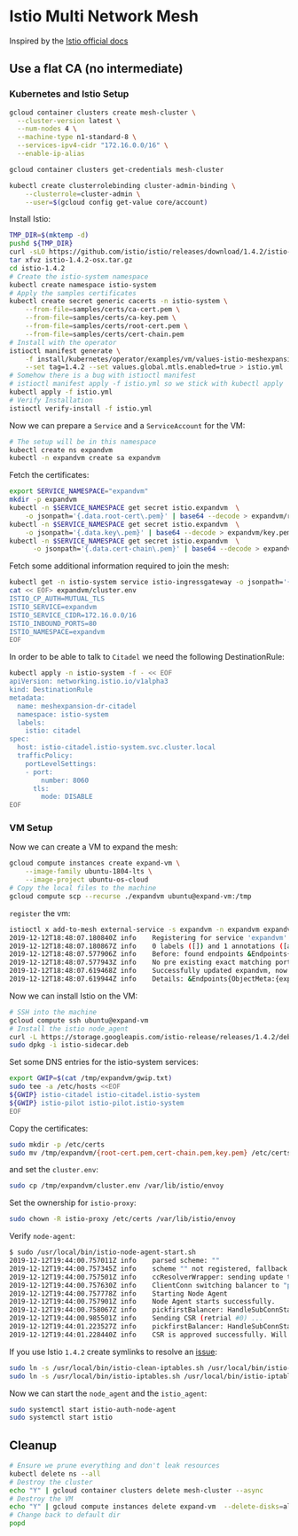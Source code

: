# Istio Multi Network Mesh

Inspired by the [Istio official docs](https://istio.io/docs/examples/virtual-machines/multi-network)

## Use a flat CA (no intermediate)

### Kubernetes and Istio Setup

```bash
gcloud container clusters create mesh-cluster \
  --cluster-version latest \
  --num-nodes 4 \
  --machine-type n1-standard-8 \
  --services-ipv4-cidr "172.16.0.0/16" \
  --enable-ip-alias

gcloud container clusters get-credentials mesh-cluster

kubectl create clusterrolebinding cluster-admin-binding \
    --clusterrole=cluster-admin \
    --user=$(gcloud config get-value core/account)
```

Install Istio:

```bash
TMP_DIR=$(mktemp -d)
pushd ${TMP_DIR}
curl -sLO https://github.com/istio/istio/releases/download/1.4.2/istio-1.4.2-osx.tar.gz
tar xfvz istio-1.4.2-osx.tar.gz
cd istio-1.4.2
# Create the istio-system namespace
kubectl create namespace istio-system
# Apply the samples certificates
kubectl create secret generic cacerts -n istio-system \
    --from-file=samples/certs/ca-cert.pem \
    --from-file=samples/certs/ca-key.pem \
    --from-file=samples/certs/root-cert.pem \
    --from-file=samples/certs/cert-chain.pem
# Install with the operator
istioctl manifest generate \
    -f install/kubernetes/operator/examples/vm/values-istio-meshexpansion-gateways.yaml \
    --set tag=1.4.2 --set values.global.mtls.enabled=true > istio.yml
# Somehow there is a bug with istioctl manifest
# istioctl manifest apply -f istio.yml so we stick with kubectl apply
kubectl apply -f istio.yml
# Verify Installation
istioctl verify-install -f istio.yml
```

Now we can prepare a `Service` and a `ServiceAccount` for the VM:

```bash
# The setup will be in this namespace
kubectl create ns expandvm
kubectl -n expandvm create sa expandvm
```

Fetch the certificates:

```bash
export SERVICE_NAMESPACE="expandvm"
mkdir -p expandvm
kubectl -n $SERVICE_NAMESPACE get secret istio.expandvm  \
    -o jsonpath='{.data.root-cert\.pem}' | base64 --decode > expandvm/root-cert.pem
kubectl -n $SERVICE_NAMESPACE get secret istio.expandvm  \
    -o jsonpath='{.data.key\.pem}' | base64 --decode > expandvm/key.pem
kubectl -n $SERVICE_NAMESPACE get secret istio.expandvm  \
      -o jsonpath='{.data.cert-chain\.pem}' | base64 --decode > expandvm/cert-chain.pem
```

Fetch some additional information required to join the mesh:

```bash
kubectl get -n istio-system service istio-ingressgateway -o jsonpath='{.status.loadBalancer.ingress[0].ip}' > expandvm/gwip.txt
cat << EOF> expandvm/cluster.env
ISTIO_CP_AUTH=MUTUAL_TLS
ISTIO_SERVICE=expandvm
ISTIO_SERVICE_CIDR=172.16.0.0/16
ISTIO_INBOUND_PORTS=80
ISTIO_NAMESPACE=expandvm
EOF
```

In order to be able to talk to `Citadel` we need the following DestinationRule:

```bash
kubectl apply -n istio-system -f - << EOF
apiVersion: networking.istio.io/v1alpha3
kind: DestinationRule
metadata:
  name: meshexpansion-dr-citadel
  namespace: istio-system
  labels:
    istio: citadel
spec:
  host: istio-citadel.istio-system.svc.cluster.local
  trafficPolicy:
    portLevelSettings:
    - port:
        number: 8060
      tls:
        mode: DISABLE
EOF
```

### VM Setup

Now we can create a VM to expand the mesh:

```bash
gcloud compute instances create expand-vm \
    --image-family ubuntu-1804-lts \
    --image-project ubuntu-os-cloud
# Copy the local files to the machine
gcloud compute scp --recurse ./expandvm ubuntu@expand-vm:/tmp
```

`register` the vm:

```bash
istioctl x add-to-mesh external-service -s expandvm -n expandvm expandvm $(gcloud compute instances describe expand-vm --format=json | jq -r ".networkInterfaces[].accessConfigs[].natIP") 80
2019-12-12T18:48:07.180840Z	info	Registering for service 'expandvm' ip '35.187.36.54', ports list [{80 http}]
2019-12-12T18:48:07.180867Z	info	0 labels ([]) and 1 annotations ([alpha.istio.io/kubernetes-serviceaccounts=expandvm])
2019-12-12T18:48:07.577906Z	info	Before: found endpoints &Endpoints{ObjectMeta:{expandvm  expandvm /api/v1/namespaces/expandvm/endpoints/expandvm e9c7ce72-1d0f-11ea-96e9-42010a840013 9856 0 2019-12-12 19:47:57 +0100 CET <nil> <nil> map[] map[alpha.istio.io/kubernetes-serviceaccounts:expandvm] [] []  []},Subsets:[]EndpointSubset{},}
2019-12-12T18:48:07.577943Z	info	No pre existing exact matching ports list found, created new subset {[{35.187.36.54  <nil> nil}] [] [{http 80 }]}
2019-12-12T18:48:07.619468Z	info	Successfully updated expandvm, now with 1 endpoints
2019-12-12T18:48:07.619944Z	info	Details: &Endpoints{ObjectMeta:{expandvm  expandvm /api/v1/namespaces/expandvm/endpoints/expandvm e9c7ce72-1d0f-11ea-96e9-42010a840013 9893 0 2019-12-12 19:47:57 +0100 CET <nil> <nil> map[] map[alpha.istio.io/kubernetes-serviceaccounts:expandvm] [] []  []},Subsets:[]EndpointSubset{EndpointSubset{Addresses:[]EndpointAddress{EndpointAddress{IP:35.187.36.54,TargetRef:nil,Hostname:,NodeName:nil,},},NotReadyAddresses:[]EndpointAddress{},Ports:[]EndpointPort{EndpointPort{Name:http,Port:80,Protocol:TCP,},},},},}
```

Now we can install Istio on the VM:

```bash
# SSH into the machine
gcloud compute ssh ubuntu@expand-vm
# Install the istio node_agent
curl -L https://storage.googleapis.com/istio-release/releases/1.4.2/deb/istio-sidecar.deb > istio-sidecar.deb
sudo dpkg -i istio-sidecar.deb
```

Set some DNS entries for the istio-system services:

```bash
export GWIP=$(cat /tmp/expandvm/gwip.txt)
sudo tee -a /etc/hosts <<EOF
${GWIP} istio-citadel istio-citadel.istio-system
${GWIP} istio-pilot istio-pilot.istio-system
EOF
```

Copy the certificates:

```bash
sudo mkdir -p /etc/certs
sudo mv /tmp/expandvm/{root-cert.pem,cert-chain.pem,key.pem} /etc/certs
```

and set the `cluster.env`:

```bash
sudo cp /tmp/expandvm/cluster.env /var/lib/istio/envoy
```

Set the ownership for `istio-proxy`:

```bash
sudo chown -R istio-proxy /etc/certs /var/lib/istio/envoy
```

Verify `node-agent`:

```bash
$ sudo /usr/local/bin/istio-node-agent-start.sh
2019-12-12T19:44:00.757011Z	info	parsed scheme: ""
2019-12-12T19:44:00.757345Z	info	scheme "" not registered, fallback to default scheme
2019-12-12T19:44:00.757501Z	info	ccResolverWrapper: sending update to cc: {[{istio-citadel:8060 0  <nil>}] <nil>}
2019-12-12T19:44:00.757630Z	info	ClientConn switching balancer to "pick_first"
2019-12-12T19:44:00.757778Z	info	Starting Node Agent
2019-12-12T19:44:00.757901Z	info	Node Agent starts successfully.
2019-12-12T19:44:00.758067Z	info	pickfirstBalancer: HandleSubConnStateChange: 0xc000112ff0, CONNECTING
2019-12-12T19:44:00.985501Z	info	Sending CSR (retrial #0) ...
2019-12-12T19:44:01.223527Z	info	pickfirstBalancer: HandleSubConnStateChange: 0xc000112ff0, READY
2019-12-12T19:44:01.228440Z	info	CSR is approved successfully. Will renew cert in 1079h59m59.771856842s
```

If you use Istio `1.4.2` create symlinks to resolve an [issue](https://github.com/istio/istio/issues/19615):

```bash
sudo ln -s /usr/local/bin/istio-clean-iptables.sh /usr/local/bin/istio-clean-iptables
sudo ln -s /usr/local/bin/istio-iptables.sh /usr/local/bin/istio-iptables
```

Now we can start the `node_agent` and the `istio_agent`:

```bash
sudo systemctl start istio-auth-node-agent
sudo systemctl start istio
```

## Cleanup

```bash
# Ensure we prune everything and don't leak resources
kubectl delete ns --all
# Destroy the cluster
echo "Y" | gcloud container clusters delete mesh-cluster --async
# Destroy the VM
echo "Y" | gcloud compute instances delete expand-vm  --delete-disks=all
# Change back to default dir
popd
```
